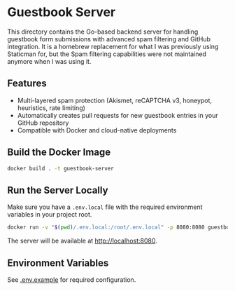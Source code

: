 # Guestbook Server

This directory contains the Go-based backend server for handling guestbook form submissions with advanced spam filtering and GitHub integration.  It is a homebrew replacement for what I was previously using Staticman for, but the Spam filtering capabilities were not maintained anymore when I was using it.

## Features

- Multi-layered spam protection (Akismet, reCAPTCHA v3, honeypot, heuristics, rate limiting)
- Automatically creates pull requests for new guestbook entries in your GitHub repository
- Compatible with Docker and cloud-native deployments

## Build the Docker Image

```sh
docker build . -t guestbook-server
```

## Run the Server Locally

Make sure you have a `.env.local` file with the required environment variables in your project root.

```sh
docker run -v "$(pwd)/.env.local:/root/.env.local" -p 8080:8080 guestbook-server
```

The server will be available at [http://localhost:8080](http://localhost:8080).

## Environment Variables

See [.env.example](.env.example) for required configuration.
